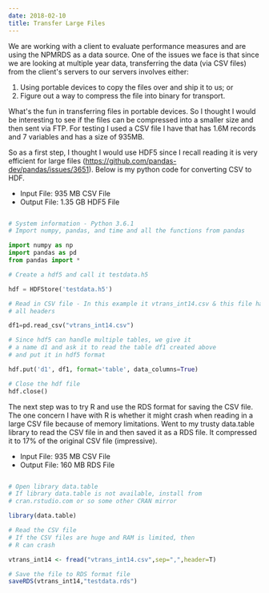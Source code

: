 ```yaml
---
date: 2018-02-10
title: Transfer Large Files
---
```

We are working with a client to evaluate performance measures and are using the NPMRDS as a data source. One of the issues we face is that since we are looking at multiple year data, transferring the data (via CSV files) from the client's servers to our servers involves either:

1. Using portable devices to copy the files over and ship it to us; or
2. Figure out a way to compress the file into binary for transport.

What's the fun in transferring files in portable devices. So I thought I would be interesting to see if the files can be compressed into a smaller size and then sent via FTP. For testing I used a CSV file I have that has 1.6M records and 7 variables and has a size of 935MB. 

So as a first step, I thought I would use HDF5 since I recall reading it is very efficient for large files (https://github.com/pandas-dev/pandas/issues/3651). Below is my python code for converting CSV to HDF. 

- Input File: 935 MB CSV File
- Output File: 1.35 GB HDF5 File

```python 

# System information - Python 3.6.1
# Import numpy, pandas, and time and all the functions from pandas

import numpy as np
import pandas as pd
from pandas import *

# Create a hdf5 and call it testdata.h5

hdf = HDFStore('testdata.h5')

# Read in CSV file - In this example it vtrans_int14.csv & this file has 
# all headers

df1=pd.read_csv("vtrans_int14.csv")

# Since hdf5 can handle multiple tables, we give it 
# a name d1 and ask it to read the table df1 created above 
# and put it in hdf5 format

hdf.put('d1', df1, format='table', data_columns=True)

# Close the hdf file
hdf.close()

```
The next step was to try R and use the RDS format for saving the CSV file. The one concern I have with R is whether it might crash when reading in a large CSV file because of memory limitations. Went to my trusty data.table library to read the CSV file in and then saved it as a RDS file. It compressed it to 17% of the original CSV file (impressive).

- Input File: 935 MB CSV File
- Output File: 160 MB RDS File

```R

# Open library data.table
# If library data.table is not available, install from 
# cran.rstudio.com or so some other CRAN mirror

library(data.table) 

# Read the CSV file
# If the CSV files are huge and RAM is limited, then 
# R can crash

vtrans_int14 <- fread("vtrans_int14.csv",sep=",",header=T)

# Save the file to RDS format file
saveRDS(vtrans_int14,"testdata.rds")

```







